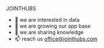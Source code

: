 JOINTHUBS
- 👀 we are interested in data
- 🌱 we are growing our app base
- 💞️ we are sharing knowledge
- 📫 reach us office@jointhubs.com

<!---
joint-hubs/joint-hubs is a ✨ special ✨ repository because its `README.md` (this file) appears on your GitHub profile.
You can click the Preview link to take a look at your changes.
--->
